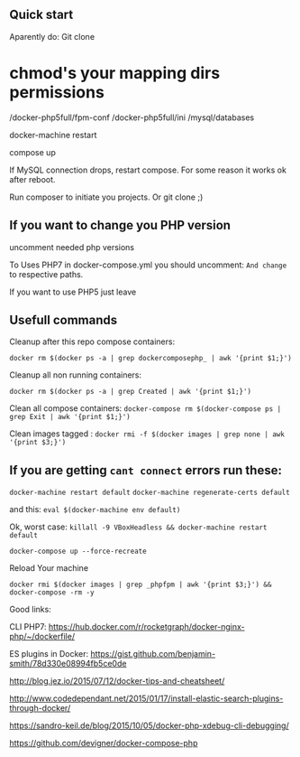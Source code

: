Quick start
-----------

Aparently do: Git clone


chmod's your mapping dirs permissions
=====================================

/docker-php5full/fpm-conf
/docker-php5full/ini
/mysql/databases


docker-machine restart



compose up

If MySQL connection drops, restart compose. For some reason it works ok after reboot.

Run composer to initiate you projects. Or git clone ;)

If you want to change you PHP version
-------------------------------------

uncomment needed php versions

To Uses PHP7 in docker-compose.yml you should uncomment: ``
And change `` to respective paths. 

If you want to use PHP5 just leave

Usefull commands
----------------

Cleanup after this repo compose containers:

`docker rm $(docker ps -a | grep dockercomposephp_ | awk '{print $1;}')`

Cleanup all non running containers:

`docker rm $(docker ps -a | grep Created | awk '{print $1;}')`


Clean all compose containers:
`docker-compose rm $(docker-compose ps | grep Exit | awk '{print $1;}')`

Clean images tagged <none>:
`docker rmi -f $(docker images | grep none | awk '{print $3;}')`

If you are getting `cant connect` errors run these:
-----------------------------------------
`docker-machine restart default`
`docker-machine regenerate-certs default`

and this:
`eval $(docker-machine env default)`

Ok, worst case:
`killall -9 VBoxHeadless && docker-machine restart default`

`docker-compose up --force-recreate`

Reload Your machine


`docker rmi $(docker images | grep _phpfpm | awk '{print $3;}') && docker-compose -rm -y`

Good links:

CLI PHP7: https://hub.docker.com/r/rocketgraph/docker-nginx-php/~/dockerfile/

ES plugins in Docker: https://gist.github.com/benjamin-smith/78d330e08994fb5ce0de

http://blog.jez.io/2015/07/12/docker-tips-and-cheatsheet/

http://www.codedependant.net/2015/01/17/install-elastic-search-plugins-through-docker/

https://sandro-keil.de/blog/2015/10/05/docker-php-xdebug-cli-debugging/

https://github.com/devigner/docker-compose-php
